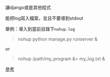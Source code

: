 讓django或是其他程式

能把log寫入檔案，並且不要導到stdout

舉例：導入到當前目錄下`nohup.log`
> nohup python manage.py runserver &

or
> nohup /path/my_program &> my_log.txt &

[參考](https://blog.gtwang.org/linux/linux-nohup-command-tutorial/)
